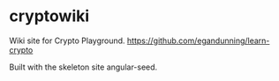 # cryptowiki

Wiki site for Crypto Playground. https://github.com/egandunning/learn-crypto

Built with the skeleton site angular-seed.

